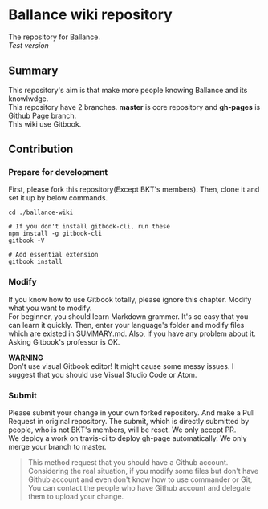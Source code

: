# Ballance wiki repository
The repository for Ballance.  
*Test version*  

## Summary
This repository's aim is that make more people knowing Ballance and its knowlwdge.  
This repository have 2 branches. **master** is core repository and **gh-pages** is Github Page branch.  
This wiki use Gitbook.

## Contribution
### Prepare for development
First, please fork this repository\(Except BKT's members\). Then, clone it and set it up by below commands.  

```
cd ./ballance-wiki

# If you don't install gitbook-cli, run these
npm install -g gitbook-cli
gitbook -V

# Add essential extension
gitbook install
```

### Modify
If you know how to use Gitbook totally, please ignore this chapter. Modify what you want to modify.  
For beginner, you should learn Markdown grammer. It's so easy that you can learn it quickly. Then, enter your language's folder and modify files which are existed in SUMMARY.md. Also, if you have any problem about it. Asking Gitbook's professor is OK.

**WARNING**  
Don't use visual Gitbook editor! It might cause some messy issues. I suggest that you should use Visual Studio Code or Atom.

### Submit
Please submit your change in your own forked repository. And make a Pull Request in original repository. The submit, which is directly submitted by people, who is not BKT's members, will be reset. We only accept PR.  
We deploy a work on travis-ci to deploy gh-page automatically. We only merge your branch to master.

> This method request that you should have a Github account. Considering the real situation, if you modify some files but don't have Github account and even don't know how to use commander or Git, You can contact the people who have Github account and delegate them to upload your change.